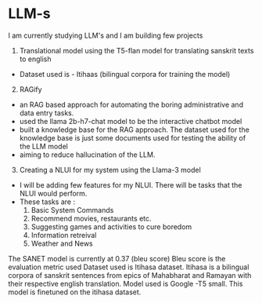 # LLM-s
I am currently studying LLM's and I am building few projects
1. Translational model using the T5-flan model for translating sanskrit texts to english
- Dataset used is - Itihaas (bilingual corpora for training the model)

2. RAGify
- an RAG based approach for automating the boring administrative and data entry tasks.
- used the llama 2b-h7-chat model to be the interactive chatbot model
- built a knowledge base for the RAG approach. The dataset used for the knowledge base is just some documents used for testing the ability of the LLM model
- aiming to reduce hallucination of the LLM.
  
3. Creating a NLUI for my system using the Llama-3 model
- I will be adding few features for my NLUI. There will be tasks that the NLUI would perform.
- These tasks are :
  1. Basic System Commands
  2. Recommend movies, restaurants etc.
  3. Suggesting games and activities to cure boredom
  4. Information retreival
  5. Weather and News


The SANET model is currently at 0.37 (bleu score)
Bleu score is the evaluation metric used
Dataset used is Itihasa dataset.
Itihasa is a bilingual corpora of sanskrit sentences from epics of Mahabharat and Ramayan with their respective english translation.
Model used is Google -T5 small.
This model is finetuned on the itihasa dataset.
